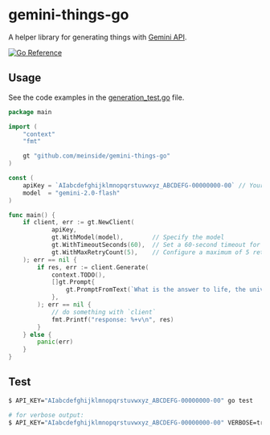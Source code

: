 # gemini-things-go

A helper library for generating things with [Gemini API](https://github.com/googleapis/go-genai).

[![Go Reference](https://pkg.go.dev/badge/github.com/meinside/gemini-things-go.svg)](https://pkg.go.dev/github.com/meinside/gemini-things-go)

## Usage

See the code examples in the [generation_test.go](https://github.com/meinside/gemini-things-go/blob/master/generation_test.go) file.

```go
package main

import (
	"context"
	"fmt"

	gt "github.com/meinside/gemini-things-go"
)

const (
	apiKey = `AIabcdefghijklmnopqrstuvwxyz_ABCDEFG-00000000-00` // Your API key here
	model  = "gemini-2.0-flash"
)

func main() {
	if client, err := gt.NewClient(
			apiKey,
			gt.WithModel(model),        // Specify the model
			gt.WithTimeoutSeconds(60),	// Set a 60-second timeout for operations
			gt.WithMaxRetryCount(5),    // Configure a maximum of 5 retries on 5xx server errors
	); err == nil {
		if res, err := client.Generate(
			context.TODO(),
			[]gt.Prompt{
				gt.PromptFromText(`What is the answer to life, the universe, and everything?`),
			},
		); err == nil {
			// do something with `client`
			fmt.Printf("response: %+v\n", res)
		}
	} else {
		panic(err)
	}
}
```

## Test

```bash
$ API_KEY="AIabcdefghijklmnopqrstuvwxyz_ABCDEFG-00000000-00" go test

# for verbose output:
$ API_KEY="AIabcdefghijklmnopqrstuvwxyz_ABCDEFG-00000000-00" VERBOSE=true go test
```

